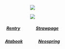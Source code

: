 ⠀<div align="center">

![](https://komarev.com/ghpvc/?username=Greedism&color=4cc4c3&style=plastic&label=Views&base=2990)

![](https://files.catbox.moe/cw5if9.gif)
##### [Rentry](https://rentry.co/FujiwaranoMoku)ㅤㅤㅤㅤ[Strawpage](https://medangel.straw.page/)
##### [Atabook](https://don.atabook.org/)ㅤㅤㅤㅤ[Neospring](https://neospring.org/@p.ai.nter/_app/warning)
